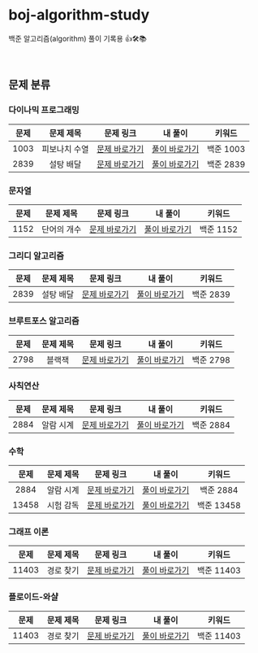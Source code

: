 # boj-algorithm-study
백준 알고리즘(algorithm) 풀이 기록용 👍🛠📚

<br>

## 문제 분류

### 다이나믹 프로그래밍

  |문제 | 문제 제목 | 문제 링크 | 내 풀이 | 키워드|
| :----------: | :----------: | :----------: | :----------: | :----------: |
| 1003 | 피보나치 수열 | [문제 바로가기](https://www.acmicpc.net/problem/1003) | [풀이 바로가기](https://github.com/francisBae/boj-algorithm-study/blob/master/1000~1099/1003.py) |백준 1003|
| 2839 | 설탕 배달 | [문제 바로가기](https://www.acmicpc.net/problem/2839) | [풀이 바로가기](https://github.com/francisBae/boj-algorithm-study/blob/master/2800~2899/2839.py) |백준 2839|

### 문자열
|문제 | 문제 제목 | 문제 링크 | 내 풀이 | 키워드|
| :----------: | :----------: | :----------: | :----------: | :----------: |
| 1152 | 단어의 개수 | [문제 바로가기](https://www.acmicpc.net/problem/1152) | [풀이 바로가기](https://github.com/francisBae/boj-algorithm-study/blob/master/1100~1199/1152.py) |백준 1152|

### 그리디 알고리즘

|문제 | 문제 제목 | 문제 링크 | 내 풀이 | 키워드|
| :----------: | :----------: | :----------: | :----------: | :----------: |
| 2839 | 설탕 배달 | [문제 바로가기](https://www.acmicpc.net/problem/2839) | [풀이 바로가기](https://github.com/francisBae/boj-algorithm-study/blob/master/2800~2899/2839.py) |백준 2839|

### 브루트포스 알고리즘

|문제 | 문제 제목 | 문제 링크 | 내 풀이 | 키워드|
| :----------: | :----------: | :----------: | :----------: | :----------: |
| 2798 | 블랙잭 | [문제 바로가기](https://www.acmicpc.net/problem/2798) | [풀이 바로가기](https://github.com/francisBae/boj-algorithm-study/blob/master/2700~2799/2798.java) |백준 2798|

### 사칙연산
|문제 | 문제 제목 | 문제 링크 | 내 풀이 | 키워드|
| :----------: | :----------: | :----------: | :----------: | :----------: |
| 2884 | 알람 시계 | [문제 바로가기](https://www.acmicpc.net/problem/2884) | [풀이 바로가기](https://github.com/francisBae/boj-algorithm-study/blob/master/2800~2899/2884.py) |백준 2884|

### 수학
|문제 | 문제 제목 | 문제 링크 | 내 풀이 | 키워드|
| :----------: | :----------: | :----------: | :----------: | :----------: |
| 2884 | 알람 시계 | [문제 바로가기](https://www.acmicpc.net/problem/2884) | [풀이 바로가기](https://github.com/francisBae/boj-algorithm-study/blob/master/2800~2899/2884.py) |백준 2884|
| 13458 | 시험 감독 | [문제 바로가기](https://www.acmicpc.net/problem/13458) | [풀이 바로가기](https://github.com/francisBae/boj-algorithm-study/blob/master/13400~13499/13458.py) |백준 13458|

### 그래프 이론
|문제 | 문제 제목 | 문제 링크 | 내 풀이 | 키워드|
| :----------: | :----------: | :----------: | :----------: | :----------: |
| 11403 | 경로 찾기 | [문제 바로가기](https://www.acmicpc.net/problem/11403) | [풀이 바로가기](https://github.com/francisBae/boj-algorithm-study/blob/master/11400~11499/11403.py) |백준 11403|

### 플로이드-와샬
|문제 | 문제 제목 | 문제 링크 | 내 풀이 | 키워드|
| :----------: | :----------: | :----------: | :----------: | :----------: |
| 11403 | 경로 찾기 | [문제 바로가기](https://www.acmicpc.net/problem/11403) | [풀이 바로가기](https://github.com/francisBae/boj-algorithm-study/blob/master/11400~11499/11403.py) |백준 11403|